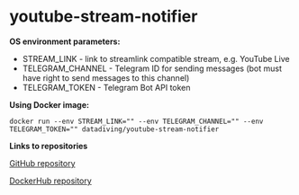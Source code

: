 # youtube-stream-notifier

**OS environment parameters:**

- STREAM_LINK - link to streamlink compatible stream, e.g. YouTube Live
- TELEGRAM_CHANNEL - Telegram ID for sending messages (bot must have right to send messages to this channel)
- TELEGRAM_TOKEN - Telegram Bot API token

**Using Docker image:**

`docker run --env STREAM_LINK="" --env TELEGRAM_CHANNEL="" --env TELEGRAM_TOKEN="" datadiving/youtube-stream-notifier`

**Links to repositories**

[GitHub repository](https://github.com/aleksandrgordienko/youtube-stream-notifier)

[DockerHub repository](https://hub.docker.com/r/datadiving/youtube-stream-notifier)